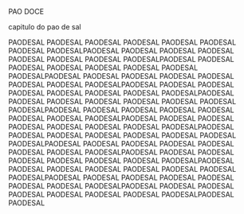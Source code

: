 PAO DOCE 

capitulo do pao de sal 

PAODESAL PAODESAL PAODESAL PAODESAL PAODESAL PAODESAL PAODESAL PAODESALPAODESAL PAODESAL PAODESAL PAODESAL PAODESAL PAODESAL PAODESAL PAODESALPAODESAL PAODESAL PAODESAL PAODESAL PAODESAL PAODESAL PAODESAL PAODESALPAODESAL PAODESAL PAODESAL PAODESAL PAODESAL PAODESAL PAODESAL PAODESALPAODESAL PAODESAL PAODESAL PAODESAL PAODESAL PAODESAL PAODESAL PAODESALPAODESAL PAODESAL PAODESAL PAODESAL PAODESAL PAODESAL PAODESAL PAODESALPAODESAL PAODESAL PAODESAL PAODESAL PAODESAL PAODESAL PAODESAL PAODESALPAODESAL PAODESAL PAODESAL PAODESAL PAODESAL PAODESAL PAODESAL PAODESALPAODESAL PAODESAL PAODESAL PAODESAL PAODESAL PAODESAL PAODESAL PAODESALPAODESAL PAODESAL PAODESAL PAODESAL PAODESAL PAODESAL PAODESAL PAODESALPAODESAL PAODESAL PAODESAL PAODESAL PAODESAL PAODESAL PAODESAL PAODESALPAODESAL PAODESAL PAODESAL PAODESAL PAODESAL PAODESAL PAODESAL PAODESALPAODESAL PAODESAL PAODESAL PAODESAL PAODESAL PAODESAL PAODESAL PAODESALPAODESAL PAODESAL PAODESAL PAODESAL PAODESAL PAODESAL PAODESAL PAODESALPAODESAL PAODESAL 